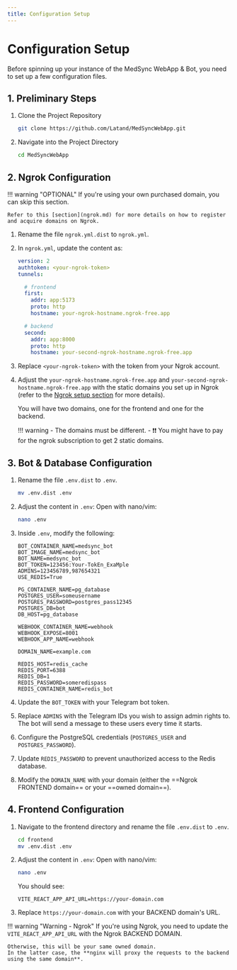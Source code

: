 ```yaml
---
title: Configuration Setup
---
```


# Configuration Setup

Before spinning up your instance of the MedSync WebApp & Bot, you need to set up a few configuration files.

## 1. Preliminary Steps

1. Clone the Project Repository

    ```bash
    git clone https://github.com/Latand/MedSyncWebApp.git
    ```

2. Navigate into the Project Directory

    ```bash
    cd MedSyncWebApp
    ```


## 2. Ngrok Configuration

!!! warning "OPTIONAL"
    If you're using your own purchased domain, you can skip this section.
    
    Refer to this [section](ngrok.md) for more details on how to register and acquire domains on Ngrok.


1. Rename the file `ngrok.yml.dist` to `ngrok.yml`.

2. In `ngrok.yml`, update the content as:
    ```yaml hl_lines="2 9 15"
    version: 2
    authtoken: <your-ngrok-token>
    tunnels:
   
      # frontend
      first:
        addr: app:5173
        proto: http
        hostname: your-ngrok-hostname.ngrok-free.app
   
      # backend
      second:
        addr: app:8000
        proto: http
        hostname: your-second-ngrok-hostname.ngrok-free.app
    ```
3. Replace `<your-ngrok-token>` with the token from your Ngrok account.

4. Adjust the `your-ngrok-hostname.ngrok-free.app` and `your-second-ngrok-hostname.ngrok-free.app` with the static domains you set up in Ngrok (refer to the [Ngrok setup section](ngrok.md) for more details).

    You will have two domains, one for the frontend and one for the backend.

    !!! warning
        - The domains must be different.
        - ❗️❗️ You might have to pay for the ngrok subscription to get 2 static domains.

## 3. Bot & Database Configuration

1. Rename the file `.env.dist` to `.env`.
    
    ```bash
    mv .env.dist .env
    ```

2. Adjust the content in `.env`:
    Open with nano/vim:
    ```bash
    nano .env
    ```

3. Inside `.env`, modify the following:

    ```dotenv hl_lines="4 5 9 10 18 23"
    BOT_CONTAINER_NAME=medsync_bot
    BOT_IMAGE_NAME=medsync_bot
    BOT_NAME=medsync_bot
    BOT_TOKEN=123456:Your-TokEn_ExaMple
    ADMINS=123456789,987654321
    USE_REDIS=True

    PG_CONTAINER_NAME=pg_database
    POSTGRES_USER=someusername
    POSTGRES_PASSWORD=postgres_pass12345
    POSTGRES_DB=bot
    DB_HOST=pg_database

    WEBHOOK_CONTAINER_NAME=webhook
    WEBHOOK_EXPOSE=8001
    WEBHOOK_APP_NAME=webhook

    DOMAIN_NAME=example.com

    REDIS_HOST=redis_cache
    REDIS_PORT=6388
    REDIS_DB=1
    REDIS_PASSWORD=someredispass
    REDIS_CONTAINER_NAME=redis_bot
    ```

4. Update the `BOT_TOKEN` with your Telegram bot token. 
5. Replace `ADMINS` with the Telegram IDs you wish to assign admin rights to. The bot will send a message
  to these users every time it starts.
6. Configure the PostgreSQL credentials (`POSTGRES_USER` and `POSTGRES_PASSWORD`). 
7. Update `REDIS_PASSWORD` to prevent unauthorized access to the Redis database.
8. Modify the `DOMAIN_NAME` with your domain (either the ==Ngrok FRONTEND domain== or your ==owned domain==).

## 4. Frontend Configuration

1. Navigate to the frontend directory and rename the file `.env.dist` to `.env`.
    
    ```bash
    cd frontend
    mv .env.dist .env
    ```

2. Adjust the content in `.env`:
    Open with nano/vim:
    ```bash
    nano .env
    ```
    You should see:
    ```dotenv
    VITE_REACT_APP_API_URL=https://your-domain.com
    ```

3. Replace `https://your-domain.com` with your BACKEND domain's URL.

!!! warning "Warning - Ngrok"
    If you're using Ngrok, you need to update the `VITE_REACT_APP_API_URL` with the Ngrok BACKEND DOMAIN.
    
    Otherwise, this will be your same owned domain.
    In the latter case, the **nginx will proxy the requests to the backend using the same domain**.

